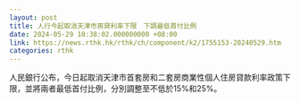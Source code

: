 ```yaml
---
layout: post
title: 人行今起取消天津市房貸利率下限　下調最低首付比例
date: 2024-05-29 10:38:02.000000000 +08:00
link: https://news.rthk.hk/rthk/ch/component/k2/1755153-20240529.htm
categories: rthk
---
```


人民銀行公布，今日起取消天津市首套房和二套房商業性個人住房貸款利率政策下限，並將兩者最低首付比例，分別調整至不低於15%和25%。
